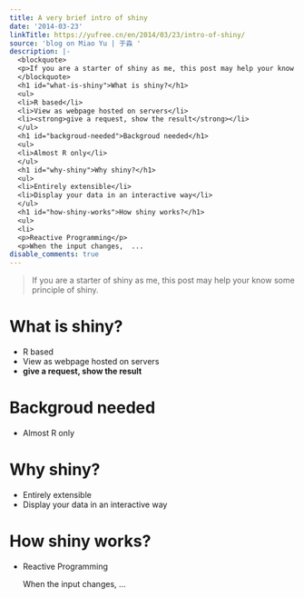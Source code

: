 ```yaml
---
title: A very brief intro of shiny
date: '2014-03-23'
linkTitle: https://yufree.cn/en/2014/03/23/intro-of-shiny/
source: 'blog on Miao Yu | 于淼 '
description: |-
  <blockquote>
  <p>If you are a starter of shiny as me, this post may help your know some principle of shiny.</p>
  </blockquote>
  <h1 id="what-is-shiny">What is shiny?</h1>
  <ul>
  <li>R based</li>
  <li>View as webpage hosted on servers</li>
  <li><strong>give a request, show the result</strong></li>
  </ul>
  <h1 id="backgroud-needed">Backgroud needed</h1>
  <ul>
  <li>Almost R only</li>
  </ul>
  <h1 id="why-shiny">Why shiny?</h1>
  <ul>
  <li>Entirely extensible</li>
  <li>Display your data in an interactive way</li>
  </ul>
  <h1 id="how-shiny-works">How shiny works?</h1>
  <ul>
  <li>
  <p>Reactive Programming</p>
  <p>When the input changes,  ...
disable_comments: true
---
```

<blockquote>
<p>If you are a starter of shiny as me, this post may help your know some principle of shiny.</p>
</blockquote>
<h1 id="what-is-shiny">What is shiny?</h1>
<ul>
<li>R based</li>
<li>View as webpage hosted on servers</li>
<li><strong>give a request, show the result</strong></li>
</ul>
<h1 id="backgroud-needed">Backgroud needed</h1>
<ul>
<li>Almost R only</li>
</ul>
<h1 id="why-shiny">Why shiny?</h1>
<ul>
<li>Entirely extensible</li>
<li>Display your data in an interactive way</li>
</ul>
<h1 id="how-shiny-works">How shiny works?</h1>
<ul>
<li>
<p>Reactive Programming</p>
<p>When the input changes,  ...